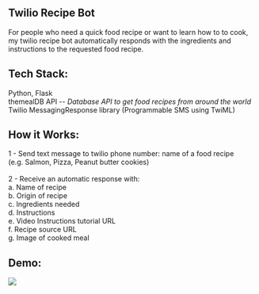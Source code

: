 Twilio Recipe Bot
-------------------------------------------------------------------------

For people who need a quick food recipe or want to learn how to to cook, 
my twilio recipe bot automatically responds with the ingredients and instructions to the requested food recipe.

Tech Stack:
-------------------------------------------------------------------------
Python, Flask <br />
themealDB API -- *Database API to get food recipes from around the world*<br />
Twilio MessagingResponse library (Programmable SMS using TwiML)<br />


How it Works:
-------------------------------------------------------------------------
1 - Send text message to twilio phone number: name of a food recipe <br />
(e.g. Salmon, Pizza, Peanut butter cookies)<br />
<br />
2 - Receive an automatic response with: <br />
  a. Name of recipe<br />
  b. Origin of recipe<br />
  c. Ingredients needed<br />
  d. Instructions<br />
  e. Video Instructions tutorial URL<br />
  f. Recipe source URL <br />
  g. Image of cooked meal<br />


Demo:
-------------------------------------------------------------------------
![](recipe-bot.gif)




